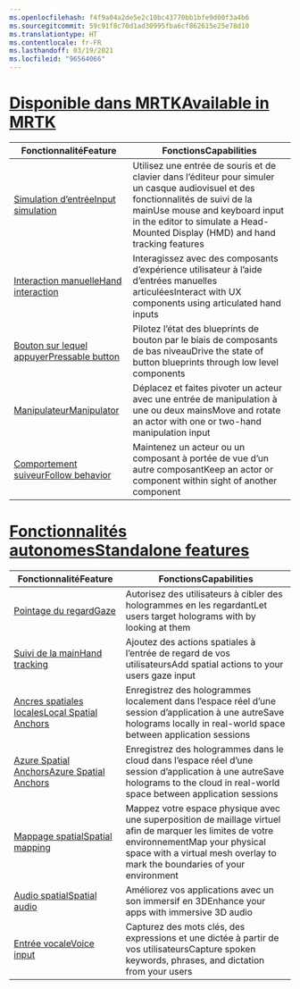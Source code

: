 ```yaml
---
ms.openlocfilehash: f4f9a04a2de5e2c10bc43770bb1bfe9d00f3a4b6
ms.sourcegitcommit: 59c91f8c70d1ad30995fba6cf862615e25e78d10
ms.translationtype: HT
ms.contentlocale: fr-FR
ms.lasthandoff: 03/19/2021
ms.locfileid: "96564066"
---
```

# <a name="available-in-mrtk"></a>[<span data-ttu-id="03bb2-101">Disponible dans MRTK</span><span class="sxs-lookup"><span data-stu-id="03bb2-101">Available in MRTK</span></span>](#tab/mrtk)

|  <span data-ttu-id="03bb2-102">Fonctionnalité</span><span class="sxs-lookup"><span data-stu-id="03bb2-102">Feature</span></span>  |  <span data-ttu-id="03bb2-103">Fonctions</span><span class="sxs-lookup"><span data-stu-id="03bb2-103">Capabilities</span></span>  |
| --- | --- |
| [<span data-ttu-id="03bb2-104">Simulation d’entrée</span><span class="sxs-lookup"><span data-stu-id="03bb2-104">Input simulation</span></span>](https://microsoft.github.io/MixedReality-UXTools-Unreal/Docs/InputSimulation.html) | <span data-ttu-id="03bb2-105">Utilisez une entrée de souris et de clavier dans l’éditeur pour simuler un casque audiovisuel et des fonctionnalités de suivi de la main</span><span class="sxs-lookup"><span data-stu-id="03bb2-105">Use mouse and keyboard input in the editor to simulate a Head-Mounted Display (HMD) and hand tracking features</span></span> |
| [<span data-ttu-id="03bb2-106">Interaction manuelle</span><span class="sxs-lookup"><span data-stu-id="03bb2-106">Hand interaction</span></span>](https://microsoft.github.io/MixedReality-UXTools-Unreal/Docs/HandInteraction.html) | <span data-ttu-id="03bb2-107">Interagissez avec des composants d’expérience utilisateur à l’aide d’entrées manuelles articulées</span><span class="sxs-lookup"><span data-stu-id="03bb2-107">Interact with UX components using articulated hand inputs</span></span> |
| [<span data-ttu-id="03bb2-108">Bouton sur lequel appuyer</span><span class="sxs-lookup"><span data-stu-id="03bb2-108">Pressable button</span></span>](https://microsoft.github.io/MixedReality-UXTools-Unreal/Docs/PressableButton.html) | <span data-ttu-id="03bb2-109">Pilotez l’état des blueprints de bouton par le biais de composants de bas niveau</span><span class="sxs-lookup"><span data-stu-id="03bb2-109">Drive the state of button blueprints through low level components</span></span> |
| [<span data-ttu-id="03bb2-110">Manipulateur</span><span class="sxs-lookup"><span data-stu-id="03bb2-110">Manipulator</span></span>](https://microsoft.github.io/MixedReality-UXTools-Unreal/Docs/Manipulator.html) | <span data-ttu-id="03bb2-111">Déplacez et faites pivoter un acteur avec une entrée de manipulation à une ou deux mains</span><span class="sxs-lookup"><span data-stu-id="03bb2-111">Move and rotate an actor with one or two-hand manipulation input</span></span> |
| [<span data-ttu-id="03bb2-112">Comportement suiveur</span><span class="sxs-lookup"><span data-stu-id="03bb2-112">Follow behavior</span></span>](https://microsoft.github.io/MixedReality-UXTools-Unreal/Docs/FollowComponent.html) | <span data-ttu-id="03bb2-113">Maintenez un acteur ou un composant à portée de vue d’un autre composant</span><span class="sxs-lookup"><span data-stu-id="03bb2-113">Keep an actor or component within sight of another component</span></span> |

# <a name="standalone-features"></a>[<span data-ttu-id="03bb2-114">Fonctionnalités autonomes</span><span class="sxs-lookup"><span data-stu-id="03bb2-114">Standalone features</span></span>](#tab/standalone)

|  <span data-ttu-id="03bb2-115">Fonctionnalité</span><span class="sxs-lookup"><span data-stu-id="03bb2-115">Feature</span></span>  |  <span data-ttu-id="03bb2-116">Fonctions</span><span class="sxs-lookup"><span data-stu-id="03bb2-116">Capabilities</span></span>  |
| --- | --- |
| [<span data-ttu-id="03bb2-117">Pointage du regard</span><span class="sxs-lookup"><span data-stu-id="03bb2-117">Gaze</span></span>](../unreal/unreal-gaze-input.md) | <span data-ttu-id="03bb2-118">Autorisez des utilisateurs à cibler des hologrammes en les regardant</span><span class="sxs-lookup"><span data-stu-id="03bb2-118">Let users target holograms with by looking at them</span></span> |
| [<span data-ttu-id="03bb2-119">Suivi de la main</span><span class="sxs-lookup"><span data-stu-id="03bb2-119">Hand tracking</span></span>](../unreal/unreal-hand-tracking.md) | <span data-ttu-id="03bb2-120">Ajoutez des actions spatiales à l’entrée de regard de vos utilisateurs</span><span class="sxs-lookup"><span data-stu-id="03bb2-120">Add spatial actions to your users gaze input</span></span> |
| [<span data-ttu-id="03bb2-121">Ancres spatiales locales</span><span class="sxs-lookup"><span data-stu-id="03bb2-121">Local Spatial Anchors</span></span>](../unreal/unreal-spatial-anchors.md) | <span data-ttu-id="03bb2-122">Enregistrez des hologrammes localement dans l’espace réel d’une session d’application à une autre</span><span class="sxs-lookup"><span data-stu-id="03bb2-122">Save holograms locally in real-world space between application sessions</span></span> |
| [<span data-ttu-id="03bb2-123">Azure Spatial Anchors</span><span class="sxs-lookup"><span data-stu-id="03bb2-123">Azure Spatial Anchors</span></span>](../unreal/unreal-azure-spatial-anchors.md) | <span data-ttu-id="03bb2-124">Enregistrez des hologrammes dans le cloud dans l’espace réel d’une session d’application à une autre</span><span class="sxs-lookup"><span data-stu-id="03bb2-124">Save holograms to the cloud in real-world space between application sessions</span></span> |
| [<span data-ttu-id="03bb2-125">Mappage spatial</span><span class="sxs-lookup"><span data-stu-id="03bb2-125">Spatial mapping</span></span>](../unreal/unreal-spatial-mapping.md) | <span data-ttu-id="03bb2-126">Mappez votre espace physique avec une superposition de maillage virtuel afin de marquer les limites de votre environnement</span><span class="sxs-lookup"><span data-stu-id="03bb2-126">Map your physical space with a virtual mesh overlay to mark the boundaries of your environment</span></span> |
| [<span data-ttu-id="03bb2-127">Audio spatial</span><span class="sxs-lookup"><span data-stu-id="03bb2-127">Spatial audio</span></span>](../unreal/unreal-spatial-audio.md) | <span data-ttu-id="03bb2-128">Améliorez vos applications avec un son immersif en 3D</span><span class="sxs-lookup"><span data-stu-id="03bb2-128">Enhance your apps with immersive 3D audio</span></span> |
| [<span data-ttu-id="03bb2-129">Entrée vocale</span><span class="sxs-lookup"><span data-stu-id="03bb2-129">Voice input</span></span>](../unreal/unreal-voice-input.md) | <span data-ttu-id="03bb2-130">Capturez des mots clés, des expressions et une dictée à partir de vos utilisateurs</span><span class="sxs-lookup"><span data-stu-id="03bb2-130">Capture spoken keywords, phrases, and dictation from your users</span></span>|

